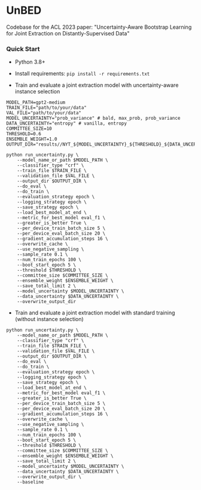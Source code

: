 # UnBED
Codebase for the ACL 2023 paper: "Uncertainty-Aware Bootstrap Learning for Joint Extraction on Distantly-Supervised Data"


### Quick Start

- Python 3.8+
- Install requirements: `pip install -r requirements.txt`


- Train and evaluate a joint extraction model with uncertainty-aware instance selection
```
MODEL_PATH=gpt2-medium
TRAIN_FILE="path/to/your/data"
VAL_FILE="path/to/your/data"
MODEL_UNCERTAINTY="prob_variance" # bald, max_prob, prob_variance
DATA_UNCERTAINTY="entropy" # vanilla, entropy
COMMITTEE_SIZE=10
THRESHOLD=0.6
ENSEMBLE_WEIGHT=1.0
OUTPUT_DIR="results//NYT_${MODEL_UNCERTAINTY}_${THRESHOLD}_${DATA_UNCERTAINTY}_${COMMITTEE_SIZE}"

python run_uncertainty.py \
    --model_name_or_path $MODEL_PATH \
    --classifier_type "crf" \
    --train_file $TRAIN_FILE \
    --validation_file $VAL_FILE \
    --output_dir $OUTPUT_DIR \
    --do_eval \
    --do_train \
    --evaluation_strategy epoch \
    --logging_strategy epoch \
    --save_strategy epoch \
    --load_best_model_at_end \
    --metric_for_best_model eval_f1 \
    --greater_is_better True \
    --per_device_train_batch_size 5 \
    --per_device_eval_batch_size 20 \
    --gradient_accumulation_steps 16 \
    --overwrite_cache \
    --use_negative_sampling \
    --sample_rate 0.1 \
    --num_train_epochs 100 \
    --boot_start_epoch 5 \
    --threshold $THRESHOLD \
    --committee_size $COMMITTEE_SIZE \
    --ensemble_weight $ENSEMBLE_WEIGHT \
    --save_total_limit 2 \
    --model_uncertainty $MODEL_UNCERTAINTY \
    --data_uncertainty $DATA_UNCERTAINTY \
    --overwrite_output_dir
``` 

- Train and evaluate a joint extraction model with standard training (without instance selection)
```
python run_uncertainty.py \
    --model_name_or_path $MODEL_PATH \
    --classifier_type "crf" \
    --train_file $TRAIN_FILE \
    --validation_file $VAL_FILE \
    --output_dir $OUTPUT_DIR \
    --do_eval \
    --do_train \
    --evaluation_strategy epoch \
    --logging_strategy epoch \
    --save_strategy epoch \
    --load_best_model_at_end \
    --metric_for_best_model eval_f1 \
    --greater_is_better True \
    --per_device_train_batch_size 5 \
    --per_device_eval_batch_size 20 \
    --gradient_accumulation_steps 16 \
    --overwrite_cache \
    --use_negative_sampling \
    --sample_rate 0.1 \
    --num_train_epochs 100 \
    --boot_start_epoch 5 \
    --threshold $THRESHOLD \
    --committee_size $COMMITTEE_SIZE \
    --ensemble_weight $ENSEMBLE_WEIGHT \
    --save_total_limit 2 \
    --model_uncertainty $MODEL_UNCERTAINTY \
    --data_uncertainty $DATA_UNCERTAINTY \
    --overwrite_output_dir \
    --baseline
``` 